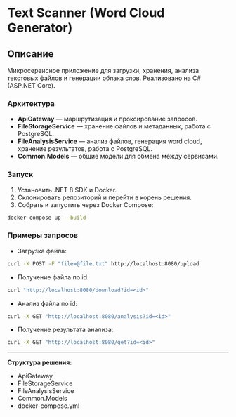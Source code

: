 # Text Scanner (Word Cloud Generator)

## Описание

Микросервисное приложение для загрузки, хранения, анализа текстовых файлов и генерации облака слов. Реализовано на C# (ASP.NET Core).

### Архитектура

- **ApiGateway** — маршрутизация и проксирование запросов.
- **FileStorageService** — хранение файлов и метаданных, работа с PostgreSQL.
- **FileAnalysisService** — анализ файлов, генерация word cloud, хранение результатов, работа с PostgreSQL.
- **Common.Models** — общие модели для обмена между сервисами.

### Запуск

1. Установить .NET 8 SDK и Docker.
2. Склонировать репозиторий и перейти в корень решения.
3. Собрать и запустить через Docker Compose:

```bash
docker compose up --build
```

### Примеры запросов

- Загрузка файла:
```bash
curl -X POST -F "file=@file.txt" http://localhost:8080/upload
```
- Получение файла по id:
```bash
curl "http://localhost:8080/download?id=<id>"
```
- Анализ файла по id:
```bash
curl -X GET "http://localhost:8080/analysis?id=<id>"
```
- Получение результата анализа:
```bash
curl -X GET "http://localhost:8080/get?id=<id>"
```

---

**Структура решения:**

- ApiGateway
- FileStorageService
- FileAnalysisService
- Common.Models
- docker-compose.yml